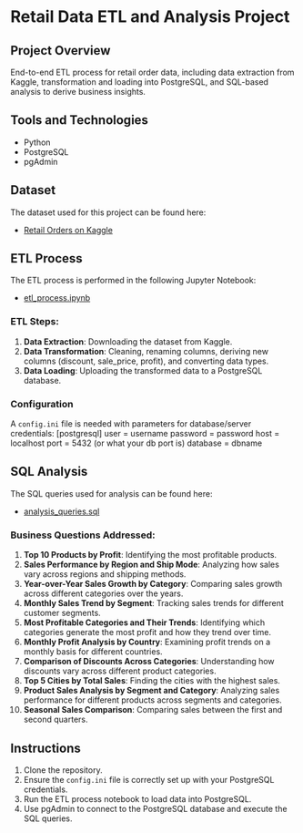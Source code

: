 # Retail Data ETL and Analysis Project

## Project Overview
End-to-end ETL process for retail order data, including data extraction from Kaggle, transformation and loading into PostgreSQL, and SQL-based analysis to derive business insights.

## Tools and Technologies
- Python
- PostgreSQL
- pgAdmin

## Dataset
The dataset used for this project can be found here:
- [Retail Orders on Kaggle](https://www.kaggle.com/datasets/ankitbansal06/retail-orders)

## ETL Process
The ETL process is performed in the following Jupyter Notebook:
- [etl_process.ipynb](etl_process.ipynb)

### ETL Steps:
1. **Data Extraction**: Downloading the dataset from Kaggle.
2. **Data Transformation**: Cleaning, renaming columns, deriving new columns (discount, sale_price, profit), and converting data types.
3. **Data Loading**: Uploading the transformed data to a PostgreSQL database.

### Configuration
A `config.ini` file is needed with parameters for database/server credentials:
[postgresql]
user = username
password = password
host = localhost
port = 5432 (or what your db port is)
database = dbname


## SQL Analysis
The SQL queries used for analysis can be found here:
- [analysis_queries.sql](analysis_queries.sql)

### Business Questions Addressed:
1. **Top 10 Products by Profit**: Identifying the most profitable products.
2. **Sales Performance by Region and Ship Mode**: Analyzing how sales vary across regions and shipping methods.
3. **Year-over-Year Sales Growth by Category**: Comparing sales growth across different categories over the years.
4. **Monthly Sales Trend by Segment**: Tracking sales trends for different customer segments.
5. **Most Profitable Categories and Their Trends**: Identifying which categories generate the most profit and how they trend over time.
6. **Monthly Profit Analysis by Country**: Examining profit trends on a monthly basis for different countries.
7. **Comparison of Discounts Across Categories**: Understanding how discounts vary across different product categories.
8. **Top 5 Cities by Total Sales**: Finding the cities with the highest sales.
9. **Product Sales Analysis by Segment and Category**: Analyzing sales performance for different products across segments and categories.
10. **Seasonal Sales Comparison**: Comparing sales between the first and second quarters.

## Instructions
1. Clone the repository.
2. Ensure the `config.ini` file is correctly set up with your PostgreSQL credentials.
3. Run the ETL process notebook to load data into PostgreSQL.
4. Use pgAdmin to connect to the PostgreSQL database and execute the SQL queries.
